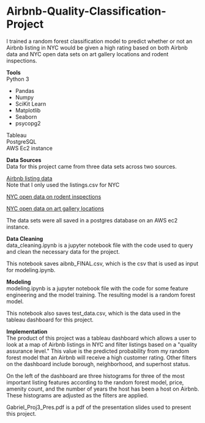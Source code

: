 # Airbnb-Quality-Classification-Project
I trained a random forest classification model to predict whether or not an Airbnb listing in NYC would be given a high rating based on both Airbnb data and NYC open data sets on art gallery locations and rodent inspections.  


**Tools**  
Python 3  
  - Pandas  
  - Numpy  
  - SciKit Learn  
  - Matplotlib  
  - Seaborn  
  - psycopg2  

Tableau  
PostgreSQL  
AWS Ec2 instance  

**Data Sources**  
Data for this project came from three data sets across two sources.  

[Airbnb listing data](http://insideairbnb.com/get-the-data.html)  
Note that I only used the listings.csv for NYC

[NYC open data on rodent inspections](https://data.cityofnewyork.us/Health/Rodent-Inspection/p937-wjvj)

[NYC open data on art gallery locations](https://data.cityofnewyork.us/Recreation/New-York-City-Art-Galleries/tgyc-r5jh)  

The data sets were all saved in a postgres database on an AWS ec2 instance.

**Data Cleaning**  
data_cleaning.ipynb is a jupyter notebook file with the code used to query and clean the necessary data for the project.  

This notebook saves aibnb_FINAL.csv, which is the csv that is used as input for modeling.ipynb.

**Modeling**  
modeling.ipynb is a jupyter notebook file with the code for some feature engineering and the model training.
The resulting model is a random forest model.

This notebook also saves test_data.csv, which is the data used
in the tableau dashboard for this project.

**Implementation**  
The product of this project was a tableau dashboard which allows a user to look at a map of Airbnb
listings in NYC and filter listings based on a "quality assurance level." This value is the
predicted probability from my random forest model that an Airbnb will receive a high customer rating.
Other filters on the dashboard include borough, neighborhood, and superhost status.  

On the left of the dashboard are three histograms for three of the most important listing features
according to the random forest model, price, amenity count, and the number of years the host
has been a host on Airbnb. These histograms are adjusted as the filters are applied.  

Gabriel_Proj3_Pres.pdf is a pdf of the presentation slides used to present this project.
